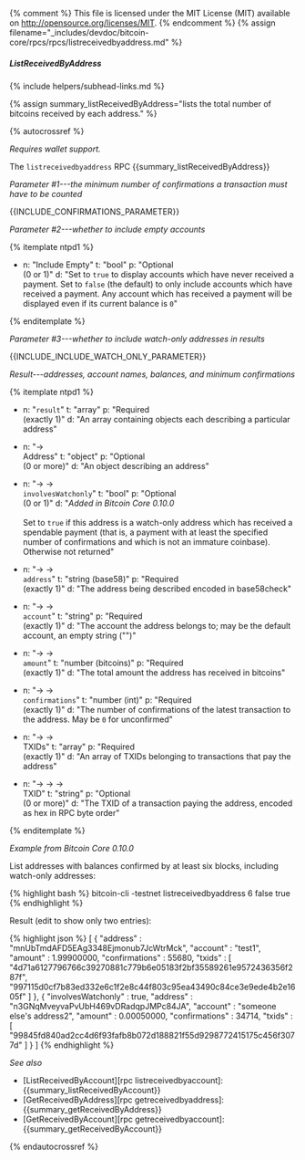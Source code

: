 {% comment %}
This file is licensed under the MIT License (MIT) available on
http://opensource.org/licenses/MIT.
{% endcomment %}
{% assign filename="_includes/devdoc/bitcoin-core/rpcs/rpcs/listreceivedbyaddress.md" %}

##### ListReceivedByAddress
{% include helpers/subhead-links.md %}

{% assign summary_listReceivedByAddress="lists the total number of bitcoins received by each address." %}

{% autocrossref %}

*Requires wallet support.*

The `listreceivedbyaddress` RPC {{summary_listReceivedByAddress}}

*Parameter #1---the minimum number of confirmations a transaction must have to be counted*

{{INCLUDE_CONFIRMATIONS_PARAMETER}}

*Parameter #2---whether to include empty accounts*

{% itemplate ntpd1 %}
- n: "Include Empty"
  t: "bool"
  p: "Optional<br>(0 or 1)"
  d: "Set to `true` to display accounts which have never received a payment.  Set to `false` (the default) to only include accounts which have received a payment.  Any account which has received a payment will be displayed even if its current balance is `0`"

{% enditemplate %}

*Parameter #3---whether to include watch-only addresses in results*

{{INCLUDE_INCLUDE_WATCH_ONLY_PARAMETER}}

*Result---addresses, account names, balances, and minimum confirmations*

{% itemplate ntpd1 %}
- n: "`result`"
  t: "array"
  p: "Required<br>(exactly 1)"
  d: "An array containing objects each describing a particular address"

- n: "→<br>Address"
  t: "object"
  p: "Optional<br>(0 or more)"
  d: "An object describing an address"

- n: "→ →<br>`involvesWatchonly`"
  t: "bool"
  p: "Optional<br>(0 or 1)"
  d: "*Added in Bitcoin Core 0.10.0*<br><br>Set to `true` if this address is a watch-only address which has received a spendable payment (that is, a payment with at least the specified number of confirmations and which is not an immature coinbase).  Otherwise not returned"

- n: "→ →<br>`address`"
  t: "string (base58)"
  p: "Required<br>(exactly 1)"
  d: "The address being described encoded in base58check"

- n: "→ →<br>`account`"
  t: "string"
  p: "Required<br>(exactly 1)"
  d: "The account the address belongs to; may be the default account, an empty string (\"\")"

- n: "→ →<br>`amount`"
  t: "number (bitcoins)"
  p: "Required<br>(exactly 1)"
  d: "The total amount the address has received in bitcoins"

- n: "→ →<br>`confirmations`"
  t: "number (int)"
  p: "Required<br>(exactly 1)"
  d: "The number of confirmations of the latest transaction to the address.  May be `0` for unconfirmed"

- n: "→ →<br>TXIDs"
  t: "array"
  p: "Required<br>(exactly 1)"
  d: "An array of TXIDs belonging to transactions that pay the address"

- n: "→ → →<br>TXID"
  t: "string"
  p: "Optional<br>(0 or more)"
  d: "The TXID of a transaction paying the address, encoded as hex in RPC byte order"

{% enditemplate %}

*Example from Bitcoin Core 0.10.0*

List addresses with balances confirmed by at least six blocks, including
watch-only addresses:

{% highlight bash %}
bitcoin-cli -testnet listreceivedbyaddress 6 false true
{% endhighlight %}

Result (edit to show only two entries):

{% highlight json %}
[
    {
        "address" : "mnUbTmdAFD5EAg3348Ejmonub7JcWtrMck",
        "account" : "test1",
        "amount" : 1.99900000,
        "confirmations" : 55680,
        "txids" : [
            "4d71a6127796766c39270881c779b6e05183f2bf35589261e9572436356f287f",
            "997115d0cf7b83ed332e6c1f2e8c44f803c95ea43490c84ce3e9ede4b2e1605f"
        ]
    },
    {
        "involvesWatchonly" : true,
        "address" : "n3GNqMveyvaPvUbH469vDRadqpJMPc84JA",
        "account" : "someone else's address2",
        "amount" : 0.00050000,
        "confirmations" : 34714,
        "txids" : [
            "99845fd840ad2cc4d6f93fafb8b072d188821f55d9298772415175c456f3077d"
        ]
    }
]
{% endhighlight %}

*See also*

* [ListReceivedByAccount][rpc listreceivedbyaccount]: {{summary_listReceivedByAccount}}
* [GetReceivedByAddress][rpc getreceivedbyaddress]: {{summary_getReceivedByAddress}}
* [GetReceivedByAccount][rpc getreceivedbyaccount]: {{summary_getReceivedByAccount}}


{% endautocrossref %}
